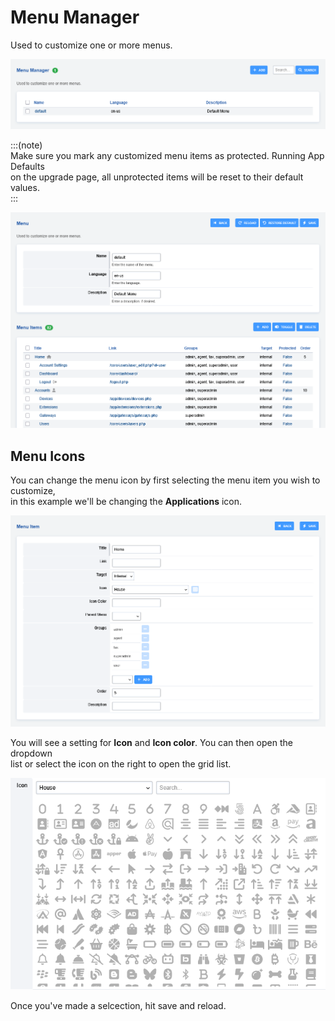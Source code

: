 # Menu Manager

Used to customize one or more menus.

![image](../_static/images/advanced/menu_manager/fusionpbx_menu_manager1.png)

:::(note)   
Make sure you mark any customized menu items as protected. Running App Defaults    
on the upgrade page, all unprotected items will be reset to their default values.   
:::   

![image](../_static/images/advanced/menu_manager/fusionpbx_menu_manager2.png)

## Menu Icons

You can change the menu icon by first selecting the menu item you wish to customize,   
in this example we'll be changing the **Applications** icon.

![image](../_static/images/advanced/menu_manager/fusionpbx_menu_manager4.png)

You will see a setting for **Icon** and **Icon color**. You can then open the dropdown   
list or select the icon on the right to open the grid list.

![image](../_static/images/advanced/menu_manager/fusionpbx_menu_manager5.png)

Once you've made a selcection, hit save and reload.
